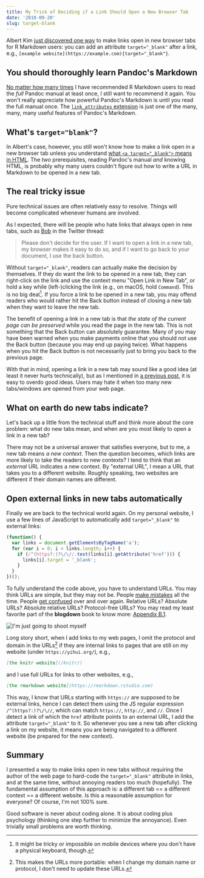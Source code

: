 ```yaml
---
title: My Trick of Deciding if a Link Should Open a New Browser Tab
date: '2018-09-20'
slug: target-blank
---
```


Albert Kim [just discovered one way](https://twitter.com/rudeboybert/status/1042418261596545027) to make links open in new browser tabs for R Markdown users: you can add an attribute `target="_blank"` after a link, e.g., `[example website](https://example.com){target="_blank"}`.

## You should thoroughly learn Pandoc's Markdown

[No matter how many times](/en/2017/11/thanks-tj-mahr/) I have recommended R Markdown users to read the _full_ Pandoc manual at least once, I still want to recommend it again. You won't really appreciate how powerful Pandoc's Markdown is until you read the full manual once. The [`link_attributes` extension](https://pandoc.org/MANUAL.html#extension-link_attributes) is just one of the many, many, many useful features of Pandoc's Markdown.

## What's `target="blank"`?

In Albert's case, however, you still won't know how to make a link open in a new browser tab unless you understand [what `<a target="_blank">` means in HTML](https://www.w3schools.com/tags/att_a_target.asp). The _two_ prerequisites, reading Pandoc's manual _and_ knowing HTML, is probably why many users couldn't figure out how to write a URL in Markdown to be opened in a new tab.

## The real tricky issue

Pure technical issues are often relatively easy to resolve. Things will become complicated whenever humans are involved.

As I expected, there will be people who hate links that always open in new tabs, such as [Bob](https://twitter.com/Bootvis/status/1042448271350943749) in the Twitter thread:

> Please don't decide for the user. If I want to open a link in a new tab, my browser makes it easy to do so, and if I want to go back to your document, I use the back button.

Without `target="_blank"`, readers can actually make the decision by themselves. If they do want the link to be opened in a new tab, they can right-click on the link and use the context menu "Open Link in New Tab", or hold a key while (left-)clicking the link (e.g., on macOS, hold `Command`). This is no big deal[^1]. If you force a link to be opened in a new tab, you may offend readers who would rather hit the Back button instead of closing a new tab when they want to leave the new tab.

The benefit of opening a link in a new tab is that _the state of the current page can be preserved_ while you read the page in the new tab. This is not something that the Back button can absolutely guarantee. Many of you may have been warned when you make payments online that you should not use the Back button (because you may end up paying twice). What happens when you hit the Back button is not necessarily just to bring you back to the previous page.

With that in mind, opening a link in a new tab may sound like a good idea (at least it never hurts technically), but as I mentioned in [a previous post](/en/2018/09/notebook-war/), it is easy to overdo good ideas. Users may hate it when too many new tabs/windows are opened from your web page.

## What on earth do new tabs indicate?

Let's back up a little from the technical stuff and think more about the core problem: what do new tabs mean, and when are you most likely to open a link in a new tab?

There may not be a universal answer that satisfies everyone, but to me, a new tab means _a new context_. Then the question becomes, which links are more likely to take the readers to new contexts? I tend to think that an _external_ URL indicates a new context. By "external URL", I mean a URL that takes you to a different website. Roughly speaking, two websites are different if their domain names are different.

## Open external links in new tabs automatically

Finally we are back to the technical world again. On my personal website, I use a few lines of JavaScript to automatically add `target="_blank"` to external links:

```js
(function() {
  var links = document.getElementsByTagName('a');
  for (var i = 0; i < links.length; i++) {
    if (/^(https?:)?\/\//.test(links[i].getAttribute('href'))) {
      links[i].target = '_blank';
    }
  }
})();
```

To fully understand the code above, you have to understand URLs. You may think URLs are simple, but they may not be. People [make mistakes](/en/2018/01/valid-url/) all the time. People [get confused](https://twitter.com/xieyihui/status/1040441928087683072) over and over again. Relative URLs? Absolute URLs? Absolute relative URLs? Protocol-free URLs? You may read my least favorite part of the **blogdown** book to know more: [Appendix B.1](https://bookdown.org/yihui/blogdown/html.html).

![I'm just going to shoot myself](https://slides.yihui.org/gif/shoot-myself.gif)

Long story short, when I add links to my web pages, I omit the protocol and domain in the URLs[^2] if they are internal links to pages that are still on my website (under `https://yihui.org/`), e.g.,

```md
[the knitr website](/knitr/)
```

and I use full URLs for links to other websites, e.g.,

```md
[the rmarkdown website](https://rmarkdown.rstudio.com)
```

This way, I know that URLs starting with `https://` are supposed to be external links, hence I can detect them using the JS regular expression `/^(https?:)?\/\//`, which can match `https://`, `http://`, and `//`. Once I detect a link of which the `href` attribute points to an external URL, I add the attribute `target="_blank"` to it. So whenever you see a new tab after clicking a link on my website, it means you are being navigated to a different website (be prepared for the new context).

## Summary

I presented a way to make links open in new tabs without requiring the author of the web page to hard-code the `target="_blank"` attribute in links, and at the same time, without annoying readers too much (hopefully). The fundamental assumption of this approach is: a different tab == a different context == a different website. Is this a reasonable assumption for everyone? Of course, I'm not 100% sure.

Good software is never about coding alone. It is about coding plus psychology (thinking one step further to minimize the annoyance). Even trivially small problems are worth thinking.

[^1]: It might be tricky or impossible on mobile devices where you don't have a physical keyboard, though.

[^2]: This makes the URLs more portable: when I change my domain name or protocol, I don't need to update these URLs.
